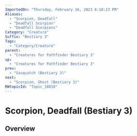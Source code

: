 ```yaml
---
ImportedOn: "Thursday, February 16, 2023 6:10:23 PM"
Aliases:
  - "Scorpion, Deadfall"
  - "Deadfall Scorpion"
  - "Deadfall Scorpions"
Category: "Creature"
Suffix: "Bestiary 3"
Tags:
  - "Category/Creature"
parent:
  - "Creatures for Pathfinder Bestiary 3"
up:
  - "Creatures for Pathfinder Bestiary 3"
prev:
  - "Sasquatch (Bestiary 3)"
next:
  - "Scorpion, Ghost (Bestiary 3)"
RWtopicId: "Topic_10818"
---
```

# Scorpion, Deadfall (Bestiary 3)
## Overview
